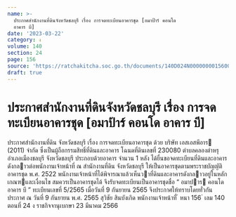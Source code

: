 ```yaml
---
name: >-
  ประกาศสำนักงานที่ดินจังหวัดชลบุรี เรื่อง การจดทะเบียนอาคารชุด [อมาป้าร์ คอนโด
  อาคาร บี]
date: '2023-03-22'
category: ง
volume: 140
section: 24
page: 156
source: 'https://ratchakitcha.soc.go.th/documents/140D024N0000000015600.pdf'
draft: true
---
```


# ประกาศสำนักงานที่ดินจังหวัดชลบุรี เรื่อง การจดทะเบียนอาคารชุด [อมาป้าร์ คอนโด อาคาร บี]

ประกาศสํานักงานที่ดิน จังหวัดชลบุรี เรื่อง การจดทะเบียนอาคารชุด ด้วย บริษัท เอสเอสพีอาร (2011) จํากัด ซึ่งเป็นผู้ถือกรรมสิทธิ์ที่ดินและอาคาร โฉนดที่ดินเลขที่ 230080 ตําบลคลองตําหรุ อําเภอเมืองชลบุรี จังหวัดชลบุรี ประกอบด้วยอาคาร จํานวน 1 หลัง ได้ยื่นขอจดทะเบียนที่ดินและอาคารดังกลาวต่อพนักงานเจ้าหน้าที่ ณ สํานักงานที่ดิน จังหวัดชลบุรี ให้เป็นอาคารชุดตามพระราชบัญญัติอาคารชุด พ.ศ. 2522 พนักงานเจ้าหน้าที่ได้พิจารณาแล้วเห็นวาที่ดินและอาคารดังกลาวอยู่ในหลักเกณฑและเงื่อนไข สมควรเป็นอาคารชุดได้ จึงรับจดทะเบียนเป็นอาคารชุดชื่อ “ อมาปาร คอนโด อาคาร บี ” ทะเบียนเลขที่ 5/2565 เมื่อวันที่ 9 กันยายน 2565 จึงประกาศให้ทราบโดยทั่วกัน ประกาศ ณ วันที่ 9 กันยายน พ.ศ. 2565 สุวิชัย สินบังเกิด พนักงานเจ้าหน้าที่ ้ หนา 156 ่ เลม 140 ตอนที่ 24 ง ราชกิจจานุเบกษา 23 มีนาคม 2566
